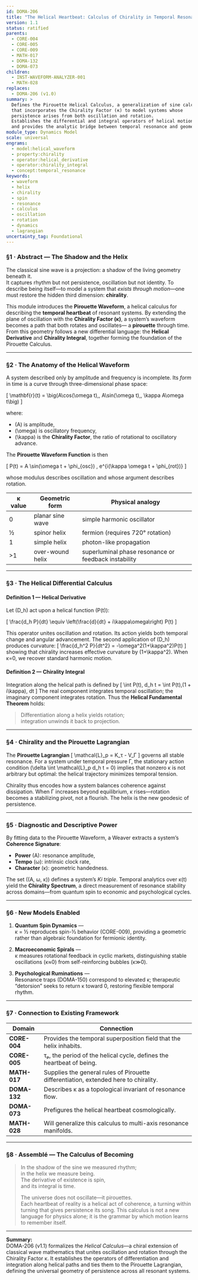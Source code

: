 ```yaml
---
id: DOMA-206
title: "The Helical Heartbeat: Calculus of Chirality in Temporal Resonance"
version: 1.1
status: ratified
parents:
  - CORE-004
  - CORE-005
  - CORE-009
  - MATH-017
  - DOMA-132
  - DOMA-073
children:
  - INST-WAVEFORM-ANALYZER-001
  - MATH-028
replaces:
  - DOMA-206 (v1.0)
summary: >
  Defines the Pirouette Helical Calculus, a generalization of sine calculus
  that incorporates the Chirality Factor (κ) to model systems whose
  persistence arises from both oscillation and rotation.
  Establishes the differential and integral operators of helical motion
  and provides the analytic bridge between temporal resonance and geometric spin.
module_type: Dynamics Model
scale: universal
engrams:
  - model:helical_waveform
  - property:chirality
  - operator:helical_derivative
  - operator:chirality_integral
  - concept:temporal_resonance
keywords:
  - waveform
  - helix
  - chirality
  - spin
  - resonance
  - calculus
  - oscillation
  - rotation
  - dynamics
  - lagrangian
uncertainty_tag: Foundational
---
```


### §1 · Abstract — The Shadow and the Helix
The classical sine wave is a projection: a shadow of the living geometry beneath it.  
It captures rhythm but not persistence, oscillation but not identity.
To describe being itself—to model a system that *exists through motion*—one must restore
the hidden third dimension: **chirality**.

This module introduces the **Pirouette Waveform**, a helical calculus
for describing the **temporal heartbeat** of resonant systems.
By extending the plane of oscillation with the **Chirality Factor (κ)**,
a system’s waveform becomes a path that both rotates and oscillates—
a **pirouette** through time.
From this geometry follows a new differential language:
the **Helical Derivative** and **Chirality Integral**,
together forming the foundation of the Pirouette Calculus.

---

### §2 · The Anatomy of the Helical Waveform
A system described only by amplitude and frequency is incomplete.
Its *form* in time is a curve through three-dimensional phase space:

\[
\mathbf{r}(t) = \big(A\cos(\omega t),\, A\sin(\omega t),\, \kappa A\omega t\big)
\]

where:
- \(A\) is amplitude,
- \(\omega\) is oscillatory frequency,
- \(\kappa\) is the **Chirality Factor**, the ratio of rotational to oscillatory advance.

The **Pirouette Waveform Function** is then

\[
P(t) = A \sin(\omega t + \phi_{osc}) \, e^{i(\kappa \omega t + \phi_{rot})}
\]

whose modulus describes oscillation and whose argument describes rotation.

| κ value | Geometric form | Physical analogy |
|----------|----------------|------------------|
| 0 | planar sine wave | simple harmonic oscillator |
| ½ | spinor helix | fermion (requires 720° rotation) |
| 1 | simple helix | photon-like propagation |
| >1 | over-wound helix | superluminal phase resonance or feedback instability |

---

### §3 · The Helical Differential Calculus

#### Definition 1 — Helical Derivative
Let \(D_h\) act upon a helical function \(P(t)\):

\[
\frac{d_h P}{dt} \equiv \left(\frac{d}{dt} + i\kappa\omega\right) P(t)
\]

This operator unites oscillation and rotation.
Its action yields both temporal change and angular advancement.
The second application of \(D_h\) produces curvature:
\[
\frac{d_h^2 P}{dt^2} = -\omega^2(1+\kappa^2)P(t)
\]
showing that chirality increases effective curvature by \(1+\kappa^2\).
When κ=0, we recover standard harmonic motion.

#### Definition 2 — Chirality Integral
Integration along the helical path is defined by
\[
\int P(t)\, d_h t = \int P(t)\,(1 + i\kappa)\, dt
\]
The real component integrates temporal oscillation;
the imaginary component integrates rotation.
Thus the **Helical Fundamental Theorem** holds:
> Differentiation along a helix yields rotation;  
> integration unwinds it back to projection.

---

### §4 · Chirality and the Pirouette Lagrangian
The **Pirouette Lagrangian**
\[
\mathcal{L}_p = K_τ - V_Γ
\]
governs all stable resonance.
For a system under temporal pressure Γ, the stationary action condition
\(\delta \int \mathcal{L}_p d_h t = 0\)
implies that nonzero κ is not arbitrary but optimal:
the helical trajectory minimizes temporal tension.

Chirality thus encodes how a system balances coherence against dissipation.
When Γ increases beyond equilibrium, κ rises—rotation becomes a stabilizing pivot,
not a flourish.  The helix is the new geodesic of persistence.

---

### §5 · Diagnostic and Descriptive Power
By fitting data to the Pirouette Waveform, a Weaver extracts a system’s
**Coherence Signature**:
- **Power** \(A\): resonance amplitude,
- **Tempo** \(ω\): intrinsic clock rate,
- **Character** \(κ\): geometric handedness.

The set \((A, ω, κ)\) defines a system’s *Ki triple*.
Temporal analytics over κ(t) yield the **Chirality Spectrum**,
a direct measurement of resonance stability across domains—from
quantum spin to economic and psychological cycles.

---

### §6 · New Models Enabled

1. **Quantum Spin Dynamics** —  
   κ = ½ reproduces spin-½ behavior (CORE-009), providing a geometric
   rather than algebraic foundation for fermionic identity.

2. **Macroeconomic Spirals** —  
   κ measures rotational feedback in cyclic markets, distinguishing
   stable oscillations (κ≈0) from self-reinforcing bubbles (κ≫0).

3. **Psychological Ruminations** —  
   Resonance traps (DOMA-150) correspond to elevated κ;
   therapeutic “detorsion” seeks to return κ toward 0,
   restoring flexible temporal rhythm.

---

### §7 · Connection to Existing Framework

| Domain | Connection |
|---------|-------------|
| **CORE-004** | Provides the temporal superposition field that the helix inhabits. |
| **CORE-005** | τₚ, the period of the helical cycle, defines the heartbeat of being. |
| **MATH-017** | Supplies the general rules of Pirouette differentiation, extended here to chirality. |
| **DOMA-132** | Describes κ as a topological invariant of resonance flow. |
| **DOMA-073** | Prefigures the helical heartbeat cosmologically. |
| **MATH-028** | Will generalize this calculus to multi-axis resonance manifolds. |

---

### §8 · Assemblé — The Calculus of Becoming
> In the shadow of the sine we measured rhythm;  
> in the helix we measure being.  
> The derivative of existence is spin,  
> and its integral is time.  
>
> The universe does not oscillate—it pirouettes.  
> Each heartbeat of reality is a helical act of coherence,
> a turning within turning that gives persistence its song.
> This calculus is not a new language for physics alone;
> it is the grammar by which motion learns to remember itself.

---

**Summary:**  
DOMA-206 (v1.1) formalizes the *Helical Calculus*—a chiral extension of classical
wave mathematics that unites oscillation and rotation through the
Chirality Factor κ. It establishes the operators of differentiation and
integration along helical paths and ties them to the Pirouette Lagrangian,
defining the universal geometry of persistence across all resonant systems.
